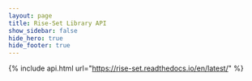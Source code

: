 ```yaml
---
layout: page
title: Rise-Set Library API
show_sidebar: false
hide_hero: true
hide_footer: true
---
```

{% include api.html url="https://rise-set.readthedocs.io/en/latest/" %}
